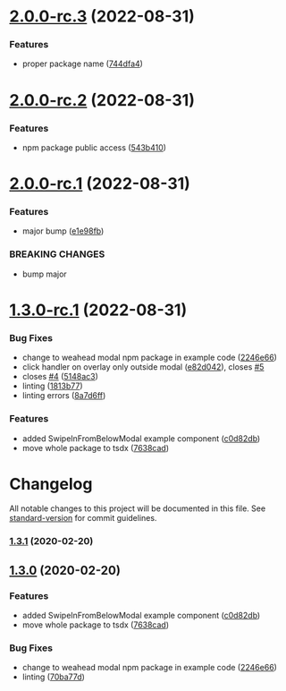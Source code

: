# [2.0.0-rc.3](https://github.com/weahead/react-customizable-modal/compare/v2.0.0-rc.2...v2.0.0-rc.3) (2022-08-31)


### Features

* proper package name ([744dfa4](https://github.com/weahead/react-customizable-modal/commit/744dfa42987f1741f6368e0d7707f41d645c14f5))

# [2.0.0-rc.2](https://github.com/weahead/react-customizable-modal/compare/v2.0.0-rc.1...v2.0.0-rc.2) (2022-08-31)


### Features

* npm package public access ([543b410](https://github.com/weahead/react-customizable-modal/commit/543b410eb6427724a3d2358788833a5723e017a0))

# [2.0.0-rc.1](https://github.com/weahead/react-customizable-modal/compare/v1.3.0-rc.1...v2.0.0-rc.1) (2022-08-31)


### Features

* major bump ([e1e98fb](https://github.com/weahead/react-customizable-modal/commit/e1e98fb18de5dba2b6a7b9bd272199bf4b3cae07))


### BREAKING CHANGES

* bump major

# [1.3.0-rc.1](https://github.com/weahead/react-customizable-modal/compare/v1.2.1...v1.3.0-rc.1) (2022-08-31)


### Bug Fixes

* change to weahead modal npm package in example code ([2246e66](https://github.com/weahead/react-customizable-modal/commit/2246e6650dca094bbd79d4b3000c478b337667e5))
* click handler on overlay only outside modal ([e82d042](https://github.com/weahead/react-customizable-modal/commit/e82d042add1f3007182108e86905d4283b66bda0)), closes [#5](https://github.com/weahead/react-customizable-modal/issues/5)
* closes [#4](https://github.com/weahead/react-customizable-modal/issues/4) ([5148ac3](https://github.com/weahead/react-customizable-modal/commit/5148ac3e53b571118137a05c22beba4386421a9a))
* linting ([1813b77](https://github.com/weahead/react-customizable-modal/commit/1813b775697fc06110f6cf4fe0ff948e7bd05387))
* linting errors ([8a7d6ff](https://github.com/weahead/react-customizable-modal/commit/8a7d6ff00c493a7c2b83ca1a8a78cafd2c8c6d87))


### Features

* added SwipeInFromBelowModal example component ([c0d82db](https://github.com/weahead/react-customizable-modal/commit/c0d82dbc4af14aa598b71b4819d71c9737e2acf5))
* move whole package to tsdx ([7638cad](https://github.com/weahead/react-customizable-modal/commit/7638cad6ecddf266a41e848ee2306b75ea64dada))

# Changelog

All notable changes to this project will be documented in this file. See [standard-version](https://github.com/conventional-changelog/standard-version) for commit guidelines.

### [1.3.1](https://github.com/weahead/react-customizable-modal/compare/v1.3.0...v1.3.1) (2020-02-20)

## [1.3.0](https://github.com/weahead/react-customizable-modal/compare/v1.2.1...v1.3.0) (2020-02-20)


### Features

* added SwipeInFromBelowModal example component ([c0d82db](https://github.com/weahead/react-customizable-modal/commit/c0d82dbc4af14aa598b71b4819d71c9737e2acf5))
* move whole package to tsdx ([7638cad](https://github.com/weahead/react-customizable-modal/commit/7638cad6ecddf266a41e848ee2306b75ea64dada))


### Bug Fixes

* change to weahead modal npm package in example code ([2246e66](https://github.com/weahead/react-customizable-modal/commit/2246e6650dca094bbd79d4b3000c478b337667e5))
* linting ([70ba77d](https://github.com/weahead/react-customizable-modal/commit/70ba77d7e39206ca90f456191c30e37f281b2c83))
